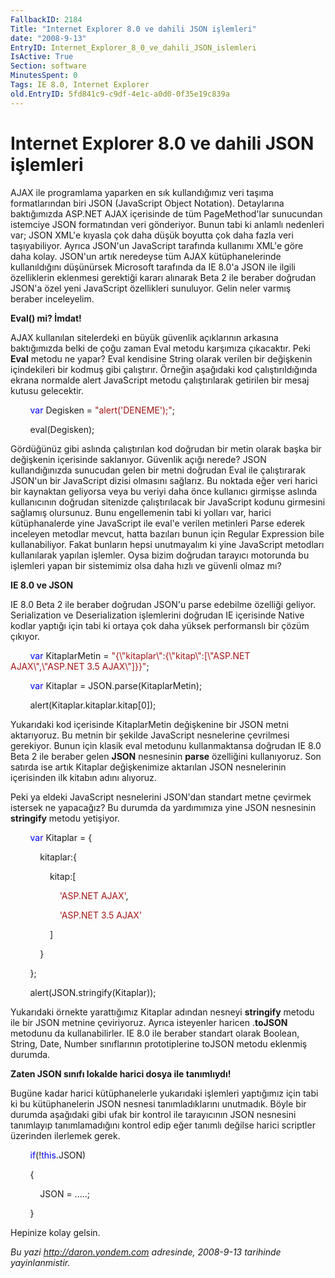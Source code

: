 ```yaml
---
FallbackID: 2184
Title: "Internet Explorer 8.0 ve dahili JSON işlemleri"
date: "2008-9-13"
EntryID: Internet_Explorer_8_0_ve_dahili_JSON_islemleri
IsActive: True
Section: software
MinutesSpent: 0
Tags: IE 8.0, Internet Explorer
old.EntryID: 5fd841c9-c9df-4e1c-a0d0-0f35e19c839a
---
```

# Internet Explorer 8.0 ve dahili JSON işlemleri
AJAX ile programlama yaparken en sık kullandığımız veri taşıma
formatlarından biri JSON (JavaScript Object Notation). Detaylarına
baktığımızda ASP.NET AJAX içerisinde de tüm PageMethod'lar sunucundan
istemciye JSON formatından veri gönderiyor. Bunun tabi ki anlamlı
nedenleri var; JSON XML'e kıyasla çok daha düşük boyutta çok daha fazla
veri taşıyabiliyor. Ayrıca JSON'un JavaScript tarafında kullanımı XML'e
göre daha kolay. JSON'un artık neredeyse tüm AJAX kütüphanelerinde
kullanıldığını düşünürsek Microsoft tarafında da IE 8.0'a JSON ile
ilgili özelliklerin eklenmesi gerektiği kararı alınarak Beta 2 ile
beraber doğrudan JSON'a özel yeni JavaScript özellikleri sunuluyor.
Gelin neler varmış beraber inceleyelim.

**Eval() mi? İmdat!**

AJAX kullanılan sitelerdeki en büyük güvenlik açıklarının arkasına
baktığımızda belki de çoğu zaman Eval metodu karşımıza çıkacaktır. Peki
**Eval** metodu ne yapar? Eval kendisine String olarak verilen bir
değişkenin içindekileri bir kodmuş gibi çalıştırır. Örneğin aşağıdaki
kod çalıştırıldığında ekrana normalde alert JavaScript metodu
çalıştırılarak getirilen bir mesaj kutusu gelecektir.

        <span style="color: blue;">var</span> Degisken = <span
style="color: #a31515;">"alert('DENEME');"</span>;

        eval(Degisken);

Gördüğünüz gibi aslında çalıştırılan kod doğrudan bir metin olarak başka
bir değişkenin içerisinde saklanıyor. Güvenlik açığı nerede? JSON
kullandığınızda sunucudan gelen bir metni doğrudan Eval ile çalıştırarak
JSON'un bir JavaScript dizisi olmasını sağlarız. Bu noktada eğer veri
harici bir kaynaktan geliyorsa veya bu veriyi daha önce kullanıcı
girmişse aslında kullanıcının doğrudan sitenizde çalıştırılacak bir
JavaScript kodunu girmesini sağlamış olursunuz. Bunu engellemenin tabi
ki yolları var, harici kütüphanalerde yine JavaScript ile eval'e verilen
metinleri Parse ederek inceleyen metodlar mevcut, hatta bazıları bunun
için Regular Expression bile kullanabiliyor. Fakat bunların hepsi
unutmayalım ki yine JavaScript metodları kullanılarak yapılan işlemler.
Oysa bizim doğrudan tarayıcı motorunda bu işlemleri yapan bir sistemimiz
olsa daha hızlı ve güvenli olmaz mı?

**IE 8.0 ve JSON**

IE 8.0 Beta 2 ile beraber doğrudan JSON'u parse edebilme özelliği
geliyor. Serialization ve Deserialization işlemlerini doğrudan IE
içerisinde Native kodlar yaptığı için tabi ki ortaya çok daha yüksek
performanslı bir çözüm çıkıyor.

        <span style="color: blue;">var</span> KitaplarMetin = <span
style="color: #a31515;">"{\\"kitaplar\\":{\\"kitap\\":[\\"ASP.NET
AJAX\\",\\"ASP.NET 3.5 AJAX\\"]}}"</span>;

        <span style="color: blue;">var</span> Kitaplar =
JSON.parse(KitaplarMetin);

        alert(Kitaplar.kitaplar.kitap[0]);

Yukarıdaki kod içerisinde KitaplarMetin değişkenine bir JSON metni
aktarıyoruz. Bu metnin bir şekilde JavaScript nesnelerine çevrilmesi
gerekiyor. Bunun için klasik eval metodunu kullanmaktansa doğrudan IE
8.0 Beta 2 ile beraber gelen **JSON** nesnesinin **parse** özelliğini
kullanıyoruz. Son satırda ise artık Kitaplar değişkenimize aktarılan
JSON nesnelerinin içerisinden ilk kitabın adını alıyoruz.

Peki ya eldeki JavaScript nesnelerini JSON'dan standart metne çevirmek
istersek ne yapacağız? Bu durumda da yardımımıza yine JSON nesnesinin
**stringify** metodu yetişiyor.

        <span style="color: blue;">var</span> Kitaplar = {

            kitaplar:{

                kitap:[

                    <span style="color: #a31515;">'ASP.NET AJAX'</span>,

                    <span style="color: #a31515;">'ASP.NET 3.5
AJAX'</span>

                ]

            }

        };

        alert(JSON.stringify(Kitaplar));

Yukarıdaki örnekte yarattığımız Kitaplar adından nesneyi **stringify**
metodu ile bir JSON metnine çeviriyoruz. Ayrıca isteyenler haricen
.**toJSON** metodunu da kullanabilirler. IE 8.0 ile beraber standart
olarak Boolean, String, Date, Number sınıflarının prototiplerine toJSON
metodu eklenmiş durumda.

**Zaten JSON sınıfı lokalde harici dosya ile tanımlıydı!**

Bugüne kadar harici kütüphanelerle yukarıdaki işlemleri yaptığımız için
tabi ki bu kütüphanelerin JSON nesnesi tanımladıklarını unutmadık. Böyle
bir durumda aşağıdaki gibi ufak bir kontrol ile tarayıcının JSON
nesnesini tanımlayıp tanımlamadığını kontrol edip eğer tanımlı değilse
harici scriptler üzerinden ilerlemek gerek.

        <span style="color: blue;">if</span>(!<span
style="color: blue;">this</span>.JSON)

        {

            JSON = .....;

        }

Hepinize kolay gelsin.



*Bu yazi http://daron.yondem.com adresinde, 2008-9-13 tarihinde yayinlanmistir.*
